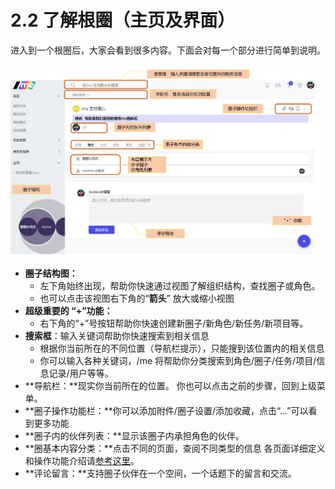 # 2.2 了解根圈（主页及界面）

进入到一个根圈后，大家会看到很多内容。下面会对每一个部分进行简单到说明。

![&#x6839;&#x5708;&#x754C;&#x9762;&#x4ECB;&#x7ECD;](../.gitbook/assets/genquan2-1.png)

* **圈子结构图：**
  * 左下角始终出现，帮助你快速通过视图了解组织结构，查找圈子或角色。
  * 也可以点击该视图右下角的“**箭头**” 放大或缩小视图
* **超级重要的 “+”功能：**
  * 右下角的“+”号按钮帮助你快速创建新圈子/新角色/新任务/新项目等。
* **搜索框**：输入关键词帮助你快速搜索到相关信息
  * 根据你当前所在的不同位置（导航栏提示），只能搜到该位置内的相关信息
  * 你可以输入各种关键词，/me 将帮助你分类搜索到角色/圈子/任务/项目/信息记录/用户等等。
* **导航栏：**现实你当前所在的位置。 你也可以点击之前的步骤，回到上级菜单。
* **圈子操作功能栏：**你可以添加附件/圈子设置/添加收藏，点击“...”可以看到更多功能
* **圈子内的伙伴列表：**显示该圈子内承担角色的伙伴。
* **圈基本内容分类：**点击不同的页面，查阅不同类型的信息 各页面详细定义和操作功能介绍请[参考这里](../shi-yong-shou-ce/)。 
* **评论留言：**支持圈子伙伴在一个空间，一个话题下的留言和交流。

